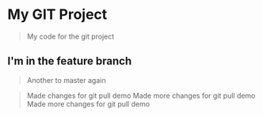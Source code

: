 # My GIT Project

> My code for the git project

## I'm in the feature branch

> Another to master again

> Made changes for git pull demo
> Made more changes for git pull demo
> Made more changes for git pull demo
